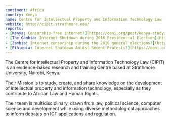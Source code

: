 ```yaml
---
continent: Africa
country: Kenya
name: Centre for Intellectual Property and Information Technology Law (CIPIT), Strathmore University
website: http://cipit.strathmore.edu/
reports:
- [Kenya: Censorship-free internet?](https://ooni.org/post/kenya-study/)
- [The Gambia: Internet Shutdown during 2016 Presidential Election](https://ooni.org/post/gambia-internet-shutdown/)
- [Zambia: Internet censorship during the 2016 general elections?](https://ooni.org/post/zambia-election-monitoring/)
- [Ethiopia: Internet Shutdown Amidst Recent Protests?](https://ooni.org/post/ethiopia-internet-shutdown-amidst-recent-protests/)
---
```


The Centre for Intellectual Property and Information Technology Law (CIPIT) is an evidence-based research and training Centre based at Strathmore University, Nairobi, Kenya.

Their Mission is to study, create, and share knowledge on the development of intellectual property and information technology, especially as they contribute to African Law and Human Rights.

Their team is multidisciplinary, drawn from law, political science, computer science and development while using diverse methodological approaches to inform debates on ICT applications and regulation.


